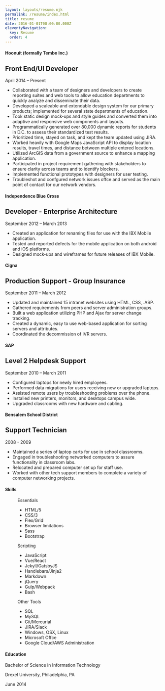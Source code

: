 ```yaml
---
layout: layouts/resume.njk
permalink: /resume/index.html
title: resume
date: 2016-01-01T00:00:00.000Z
eleventyNavigation:
  key: Resume
  order: 4
---
```


<article class="p-resume">
	<section>
		<article class="p-resume__job">
			<h1 class="p-resume__employer">Hoonuit <span>(formally Tembo Inc.)</span></h1>
			<h2 class="p-resume__role">Front End/UI Developer</h2>
			<p class="p-resume__duration"><i class="p-resume__icon far fa-calendar-alt fa-fw"></i>April 2014 – Present</p>
			<ul class="p-resume__list">
				<li>Collaborated with a team of designers and developers to create reporting suites and web tools to allow education departments to quickly analyze and disseminate their data.</li>
				<li>Developed a scaleable and extendable design system for our primary products; implemented for several state departments of education.</li>
				<li>Took static design mock-ups and style guides and converted them into adaptive and responsive web components and layouts.</li>
				<li>Programmatically generated over 80,000 dynamic reports for students in D.C. to assess their standardized test results.</li>
				<li>Prioritized time, stayed on task, and kept the team updated using JIRA.</li>
				<li>Worked heavily with Google Maps JavaScript API to display location results, travel times, and distance between multiple entered locations.</li>
				<li>Utilized ArcGIS data from a government source to enhance a mapping application.</li>
				<li>Participated in project requirement gathering with stakeholders to ensure clarity across teams and to identify blockers.</li>
				<li>Implemented functional prototypes with designers for user testing.</li>
				<li>Troubleshot and confgured network issues offce and served as the main point of contact for our network vendors.</li>
			</ul>
		</article >
		<article class="p-resume__job">
			<h1 class="p-resume__employer">Independence Blue Cross </h1>
			<h2 class="p-resume__role">Developer - Enterprise Architecture</h2>
			<p class="p-resume__duration"><i class="p-resume__icon far fa-calendar-alt fa-fw"></i>September 2012 – March 2013</p>
			<ul class="p-resume__list">
				<li>Created an application for renaming files for use with the IBX Mobile application.</li>
				<li>Tested and reported defects for the mobile application on both android and iOS platforms.</li>
				<li>Designed mock-ups and wireframes for future releases of IBX Mobile.</li>
			</ul>
		</article >
		<article class="p-resume__job">
			<h1 class="p-resume__employer">Cigna</h1>
			<h2 class="p-resume__role">Production Support - Group Insurance</h2>
			<p class="p-resume__duration"><i class="p-resume__icon far fa-calendar-alt fa-fw"></i>September 2011 – March 2012</p>
			<ul class="p-resume__list">
				<li>Updated and maintained 15 intranet websites using HTML, CSS, .ASP.</li>
				<li>Gathered requirements from peers and server administration groups.</li>
				<li>Built a web application utilizing PHP and Ajax for server change tracking.</li>
				<li>Created a dynamic, easy to use web-based application for sorting servers and attributes.</li>
				<li>Coordinated the decommission of IVR servers.</li>
			</ul>
		</article>
		<article class="p-resume__job no-print">
			<h1 class="p-resume__employer">SAP</h1>
			<h2 class="p-resume__role">Level 2 Helpdesk Support</h2>
			<p class="p-resume__duration"><i class="p-resume__icon far fa-calendar-alt fa-fw"></i>September 2010 – March 2011</p>
			<ul class="p-resume__list">
				<li>Configured laptops for newly hired employees.</li>
				<li>Performed data migrations for users receiving new or upgraded laptops.</li>
				<li>Assisted remote users by troubleshooting problems over the phone.</li>
				<li>Installed new printers, monitors, and desktops campus wide.</li>
				<li>Upgraded classrooms with new hardware and cabling.</li>
			</ul>
		</article>
		<article class="p-resume__job no-print">
			<h1 class="p-resume__employer">Bensalem School District</h1>
			<h2 class="p-resume__role">Support Technician</h2>
			<p class="p-resume__duration"><i class="p-resume__icon far fa-calendar-alt fa-fw"></i>2008 - 2009</p>
			<ul class="p-resume__list">
				<li>Maintained a series of laptop carts for use in school classrooms.</li>
				<li>Engaged in troubleshooting networked computers to assure functionality in classroom labs.</li>
				<li>Relocated and prepared computer set up for staff use.</li>
				<li>Worked with other tech support members to complete a variety of computer networking projects.</li>
			</ul>
		</article>
	</section>
<aside class="p-resume__skillset">
	<section><h1>Skills</h1><div class="p-resume__skills"><figure><figcaption class="p-resume__list-heading">Essentials</figcaption><ul class="p-resume__list"><li>HTML/5</li><li>CSS/3</li><li>Flex/Grid</li><li>Browser limitations</li><li>Sass</li><li>Bootstrap</li></ul></figure><figure><figcaption class="p-resume__list-heading">Scripting</figcaption><ul class="p-resume__list"><li>JavaScript</li><li>Vue/React</li><li>Jekyll/GatsbyJS</li><li>Handlebars/Jinja2</li><li>Markdown</li><li>jQuery</li><li>Gulp/Webpack</li><li>Bash</li></ul></figure><figure><figcaption class="p-resume__list-heading">Other Tools</figcaption><ul class="p-resume__list"><li>SQL</li><li>MySQL</li><li>Git/Mercurial</li><li>JIRA/Slack</li><li>Windows, OSX, Linux</li><li>Microsoft Offce</li><li>Google Cloud/AWS Administration</li></ul></figure></div></section>
		<section class="">
			<h1>Education</h1>
			<p>Bachelor of Science in Information Technology</p>
			<p class="location" style="margin-bottom: 0">Drexel University,<wbr/> <span style="white-space: nowrap">Philadelphia, PA</span></p>
			<p class="p-resume__duration"><i class="p-resume__icon fas fa-graduation-cap fa-fw"></i>June 2014</p>
		</section>
	</aside>
</article>
